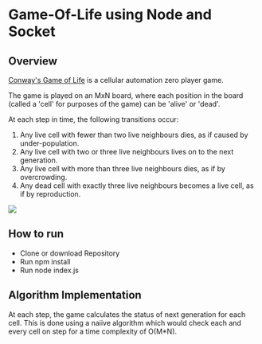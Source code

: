 Game-Of-Life using Node and Socket
===============================

## Overview
[Conway's Game of Life](http://en.wikipedia.org/wiki/Conway's_Game_of_Life) is a cellular automation zero player game.

The game is played on an MxN board, where each position in the board (called a 'cell' for purposes of the game) can be 'alive' or 'dead'.

At each step in time, the following transitions occur:

1. Any live cell with fewer than two live neighbours dies, as if caused by under-population.
2. Any live cell with two or three live neighbours lives on to the next generation.
3. Any live cell with more than three live neighbours dies, as if by overcrowding.
4. Any dead cell with exactly three live neighbours becomes a live cell, as if by reproduction.

![](https://photos-3.dropbox.com/t/0/AADW_EP6b-vclc9GgnTfTJ5jrLWmX0ScHSHrVWYIS0t_Kg/12/290579252/png/1024x768/3/1409248800/0/2/Screenshot%202014-08-28%2012.06.25.png/mln_7w5A0sDkIH-Q_dflT3iFiBfEQi9wOvJEBmGNOHo)

## How to run
- Clone or download Repository
- Run npm install
- Run node index.js

## Algorithm Implementation
At each step, the game calculates the status of next generation for each cell. This is done using a naiive algorithm which would check each and every cell on step for a time complexity of O(M*N).
